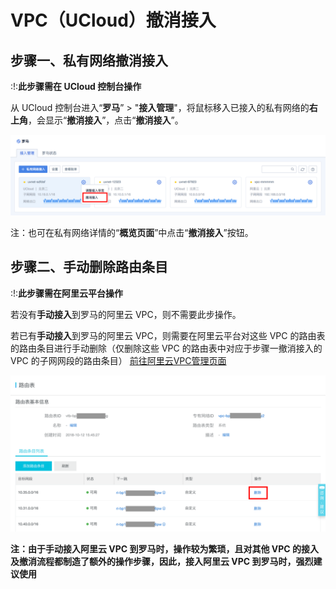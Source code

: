 

# VPC（UCloud）撤消接入

## 步骤一、私有网络撤消接入

:\!:**<span class="underline">此步骤需在 UCloud 控制台操作</span>**

从 UCloud 控制台进入“**罗马**” \>
"**接入管理**"，将鼠标移入已接入的私有网络的**右上角**，会显示“**撤消接入**”，点击“**撤消接入**”。

![](/images/operation/私有网络撤消接入.png)

注：也可在私有网络详情的“**概览页面**”中点击“**撤消接入**”按钮。

## 步骤二、手动删除路由条目

:\!:**<span class="underline">此步骤需在阿里云平台操作</span>**

若没有**手动接入**到罗马的阿里云 VPC，则不需要此步操作。

若已有**手动接入**到罗马的阿里云 VPC，则需要在阿里云平台对这些 VPC 的路由表的路由条目进行手动删除（仅删除这些 VPC
的路由表中对应于步骤一撤消接入的 VPC 的子网网段的路由条目）
[前往阿里云VPC管理页面](https://vpc.console.aliyun.com/vpc)

![](/images/operation/删除路由规则.png)

**注：由于手动接入阿里云 VPC 到罗马时，操作较为繁琐，且对其他 VPC 的接入及撤消流程都制造了额外的操作步骤，因此，接入阿里云 VPC
到罗马时，强烈建议使用 [](/network/roma/operation/ali_auto_access)**
